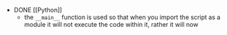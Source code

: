 - DONE [[Python]]
	- the `__main__` function is used so that when you import the script as a module it will not execute the code within it, rather it will now